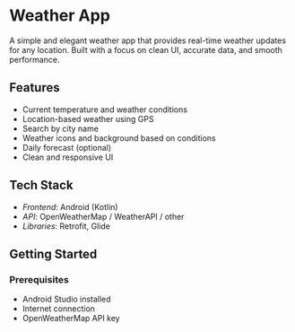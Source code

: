 # Weather App

A simple and elegant weather app that provides real-time weather updates for any location. Built with a focus on clean UI, accurate data, and smooth performance.

## Features

- Current temperature and weather conditions
- Location-based weather using GPS
- Search by city name
- Weather icons and background based on conditions
- Daily forecast (optional)
- Clean and responsive UI

## Tech Stack

- *Frontend*: Android (Kotlin)
- *API*: OpenWeatherMap / WeatherAPI / other
- *Libraries*: Retrofit, Glide

## Getting Started

### Prerequisites

- Android Studio installed
- Internet connection
- OpenWeatherMap API key
